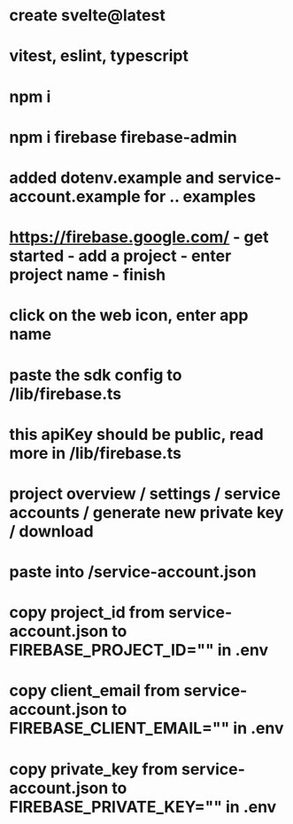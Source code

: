 # create svelte@latest 
# vitest, eslint, typescript

# npm i

# npm i firebase firebase-admin

# added dotenv.example and service-account.example for .. examples

# https://firebase.google.com/ - get started - add a project - enter project name - finish

# click on the web icon, enter app name

# paste the sdk config to /lib/firebase.ts
# this apiKey should be public, read more in /lib/firebase.ts

# project overview / settings / service accounts / generate new private key / download
# paste into /service-account.json

# copy project_id from service-account.json to FIREBASE_PROJECT_ID="" in .env
# copy client_email from service-account.json to FIREBASE_CLIENT_EMAIL="" in .env
# copy private_key from service-account.json to FIREBASE_PRIVATE_KEY="" in .env
